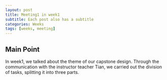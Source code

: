 ```yaml
---
layout: post
title: Meeting1 in week1
subtitle: Each post also has a subtitle
categories: Weeks
tags: [weeks, meeting]
---
```

## Main Point  

In week1, we talked about the theme of our capstone design. Through the communication with the instructor teacher Tian, we carried out the division of tasks, splitting it into three parts.








  [1]: https://daringfireball.net/projects/markdown/
  [2]: https://www.fileformat.info/info/unicode/char/2163/index.htm
  [3]: https://www.markitdown.net/
  [4]: https://daringfireball.net/projects/markdown/basics
  [5]: https://daringfireball.net/projects/markdown/syntax
